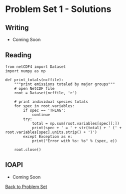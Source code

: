 # Problem Set 1 - Solutions

## Writing

 * Coming Soon

## Reading

    from netCDF4 import Dataset
    import numpy as np
    
    def print_totals(ncffile):
        """print emissions totaled by major groups"""
        # open NetCDF file
        root = Dataset(ncffile, 'r')
    
        # print individual species totals
        for spec in root.variables:
            if spec == 'TFLAG':
                continue
            try:
                total = np.sum(root.variables[spec][:])
                print(spec + ' = ' + str(total) + ' (' + root.variables[spec].units.strip() + ')')
            except Exception as e:
                print("Error with %s: %s" % (spec, e))
    
        root.close()

## IOAPI

 * Coming Soon

[Back to Problem Set]()
